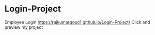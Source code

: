 # Login-Project
Employee Login
 https://rajkumargoud1.github.io/Login-Project/  Click and preview my project
